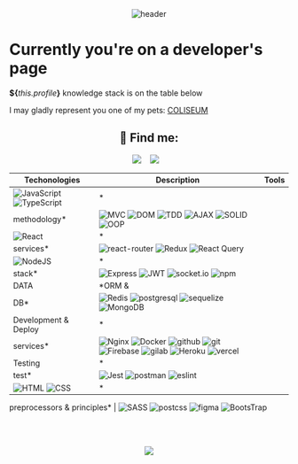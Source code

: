 <!--# Hi there I'm Aleksey. 👋


**compampa/compampa** is a ✨ _special_ ✨ repository because its `README.md` (this file) appears on your GitHub profile.

Here are some ideas to get you started:

- 🔭 I’m currently working on ...
- 🌱 I’m currently learning ...
- 👯 I’m looking to collaborate on ...
- 🤔 I’m looking for help with ...
- 💬 Ask me about ...
- 📫 How to reach me: ...
- 😄 Pronouns: ...
- ⚡ Fun fact: ...

<img height="32" width="32" src="https://cdn.jsdelivr.net/npm/simple-icons@v6/icons/createreactapp.svg"/> <img height="32" width="32" src="https://cdn.jsdelivr.net/npm/simple-icons@v6/icons/javascript.svg" />
<img height="32" width="32" src="https://cdn.jsdelivr.net/npm/simple-icons@v6/icons/html5.svg" />
<img height="32" width="32" src="https://cdn.jsdelivr.net/npm/simple-icons@v6/icons/css3.svg" />
<img height="32" width="32" src="https://cdn.jsdelivr.net/npm/simple-icons@v6/icons/nodedotjs.svg" />
<img height="32" width="32" src="https://cdn.jsdelivr.net/npm/simple-icons@v6/icons/express.svg" />
<img height="32" width="32" src="https://cdn.jsdelivr.net/npm/simple-icons@v6/icons/postgresql.svg" />
<img height="32" width="32" src="https://cdn.jsdelivr.net/npm/simple-icons@v6/icons/redux.svg" />
<img height="32" width="32" src="https://cdn.jsdelivr.net/npm/simple-icons@v6/icons/reduxsaga.svg" />
<img height="32" width="32" src="https://cdn.jsdelivr.net/npm/simple-icons@v6/icons/heroku.svg" />

## JavaScript, Node.js developer 

### Currently I'm one of the contributors:
#### [Coliseum](https://dbforgame.herokuapp.com) - Browser MMORPG ([git repository](https://github.com/d4rsen/Coliseum))
### How to reach me: 

 - telegam - [@compampa](https://t.me/compampa) 
 - email - the.miscellaneous@ya.ru
 - instagram - [forgotten.login](https://instagram.com/forgotten.login)

Techonologies | Description | Tools
--- | --- | ---
Javascript | *methodology* | **MVC**, **DOM**, **TDD**, **AJAX**, **SOLID**, **OOP**
React | *services* | `React router DOM v6`, `Redux`, `Redux saga`, `React Hooks`
node.js | *stack* | `Express`, `JWT`, `Socket IO`, `REST API`, `axios`
SQL | *ORM & DB* | `Redis`, `Postgres`, `Sequelize`, `MongoDB`
Development & Deploy | *services* | `GIT`, `Firebase`, `Heroku`, `webpack`
Testing | *test* | `Jest`
HTML & CSS | *preprocessors & principles* | `Emmet`, `SaSS`, `Bootstrap`,`Material UI`, `module`, `grid`, `flexboxes`


![JavaScript](https://img.shields.io/badge/-JavaScript-090909?style=for-the-badge&logo=JavaScript)
![ReactJS](https://img.shields.io/badge/-React-090909?style=for-the-badge&logo=React)
![Redux](https://img.shields.io/badge/-Redux-090909?style=for-the-badge&logo=Redux)
![Express](https://img.shields.io/badge/-Express-090909?style=for-the-badge&logo=Express)
![API](https://img.shields.io/badge/-REST&#032;API-090909?style=for-the-badge)
![NodeJS](https://img.shields.io/badge/-NodeJs-090909?style=for-the-badge&logo=Node)
![HTML](https://img.shields.io/badge/-HTML-090909?style=for-the-badge&logo=html5)
![CSS](https://img.shields.io/badge/-CSS-090909?style=for-the-badge&logo=css3)
![Jest](https://img.shields.io/badge/-jest-090909?style=for-the-badge&logo=jest)

![](https://visitor-badge.glitch.me/badge?page_id=compampa)
-->

[//]: # (<div align="center">)

[//]: # (  <img src="https://github.com/compampa/compampa/blob/main/assets/matrix-1.gif" alt="header"/>)

[//]: # (</div>)
<div align="center">
  <img src="https://raw.githubusercontent.com/innng/innng/master/assets/kyubey.gif" alt="header"/>
</div>

  <h1>Currently you're on a developer's page</h1>
  <p><b>${</b><i>this.profile</i><b>}</b> knowledge stack is on the table below </p>
  <p>I may gladly represent you one of my pets: <a href="https://coliseum-game.vercel.app/home" target="_blank">COLISEUM</a> </p>


<h2 align="center">💬 Find me:</h2>
<p align="center" align='right'>
  <a target="_blank"href="mailto:the.miscellaneous@ya.ru"><img src="https://img.shields.io/badge/Gmail-20232A?style=for-the-badge&logo=gmail" /></a>&nbsp;&nbsp;&nbsp;
  <a target="_blank"href="https://t.me/compampa"><img src="https://img.shields.io/badge/Telegram-20232A?style=for-the-badge&logo=telegram" /></a>&nbsp;&nbsp;&nbsp;
</p>

Techonologies | Description | Tools
--- | --- | ---
![JavaScript](https://img.shields.io/badge/JavaScript-20232A?style=for-the-badge&logo=javascript) ![TypeScript](https://img.shields.io/badge/TypeScript-20232A?style=for-the-badge&logo=typescript) | *
methodology* |![MVC](https://img.shields.io/badge/mvc-20232A?style=for-the-badge) ![DOM](https://img.shields.io/badge/dom-20232A?style=for-the-badge) ![TDD](https://img.shields.io/badge/tdd-20232A?style=for-the-badge) ![AJAX](https://img.shields.io/badge/ajax-20232A?style=for-the-badge) ![SOLID](https://img.shields.io/badge/solid-20232A?style=for-the-badge) ![OOP](https://img.shields.io/badge/oop-20232A?style=for-the-badge)
![React](https://img.shields.io/badge/React-20232A?style=for-the-badge&logo=react) | *
services* | ![react-router](https://img.shields.io/badge/React_Router-20232A?style=for-the-badge&logo=react-router) ![Redux](https://img.shields.io/badge/Redux-20232A?style=for-the-badge&logo=redux&logoColor=7749BD) ![React Query](https://img.shields.io/badge/ReactQuery-20232A?style=for-the-badge&logo=reactquery)
![NodeJS](https://img.shields.io/badge/node.js-20232A?style=for-the-badge&logo=node.js) | *
stack* | ![Express](https://img.shields.io/badge/express.js-20232A?style=for-the-badge&logo=express) ![JWT](https://img.shields.io/badge/JWT-20232A?style=for-the-badge&logo=jsonwebtokens) ![socket.io](https://img.shields.io/badge/socket.io-20232A?style=for-the-badge&logo=socket.io) ![npm](https://img.shields.io/badge/npm-20232A?style=for-the-badge&logo=npm)
DATA | *ORM &
DB* |![Redis](https://img.shields.io/badge/redis-20232A?style=for-the-badge&logo=redis&logoColor=red) ![postgresql](https://img.shields.io/badge/postgresql-20232A?style=for-the-badge&logo=postgresql) ![sequelize](https://img.shields.io/badge/Sequelize-20232A?style=for-the-badge&logo=Sequelize) ![MongoDB](https://img.shields.io/badge/MongoDB-20232A?style=for-the-badge&logo=mongodb&logoColor=green)
Development & Deploy | *
services* | ![Nginx](https://img.shields.io/badge/nginx-20232A?style=for-the-badge&logo=nginx&logoColor=green) ![Docker](https://img.shields.io/badge/docker-20232A?style=for-the-badge&logo=docker&logoColor=blue) ![github](https://img.shields.io/badge/github-20232A?style=for-the-badge&logo=github) ![git](https://img.shields.io/badge/git-20232A?style=for-the-badge&logo=git) ![Firebase](https://img.shields.io/badge/firebase-20232A?style=for-the-badge&logo=firebase) ![gilab](https://img.shields.io/badge/gitlab-20232A?style=for-the-badge&logo=gitlab) ![Heroku](https://img.shields.io/badge/heroku-20232A?style=for-the-badge&logo=heroku&logoColor=purple) ![vercel](https://img.shields.io/badge/vercel-20232A?style=for-the-badge&logo=vercel)
Testing | *
test* | ![Jest](https://img.shields.io/badge/-jest-20232A?style=for-the-badge&logo=jest&logoColor=brown) ![postman](https://img.shields.io/badge/postman-20232A?style=for-the-badge&logo=postman) ![eslint](https://img.shields.io/badge/eslint-20232A?style=for-the-badge&logo=eslint&logoColor=7C7CEA)
![HTML](https://img.shields.io/badge/HTML5-20232A?style=for-the-badge&logo=html5) ![CSS](https://img.shields.io/badge/CSS3-20232A?style=for-the-badge&logo=css3&logoColor=369AD6) | *

preprocessors &
principles*
| ![SASS](https://img.shields.io/badge/Sass-20232A?style=for-the-badge&logo=sass) ![postcss](https://img.shields.io/badge/postcss-20232A?style=for-the-badge&logo=postcss&logoColor=DD3A0A) ![figma](https://img.shields.io/badge/figma-20232A?style=for-the-badge&logo=figma) ![BootsTrap](https://img.shields.io/badge/Bootstrap-20232A?style=for-the-badge&logo=bootstrap)

<!-- ![JavaScript](https://img.shields.io/badge/JavaScript-20232A?style=for-the-badge&logo=javascript) -->
<!-- ![TypeScript](https://img.shields.io/badge/TypeScript-20232A?style=for-the-badge&logo=typescript) -->
<!-- ![React](https://img.shields.io/badge/React-20232A?style=for-the-badge&logo=react) -->
<!-- ![Redux](https://img.shields.io/badge/Redux-20232A?style=for-the-badge&logo=redux&logoColor=7749BD) -->
<!-- ![React Query](https://img.shields.io/badge/ReactQuery-20232A?style=for-the-badge&logo=reactquery) -->
<!-- ![react-router](https://img.shields.io/badge/React_Router-20232A?style=for-the-badge&logo=react-router) -->
<!-- ![HTML](https://img.shields.io/badge/HTML5-20232A?style=for-the-badge&logo=html5) -->
<!-- ![CSS](https://img.shields.io/badge/CSS3-20232A?style=for-the-badge&logo=css3&logoColor=369AD6) -->
<!-- ![SASS](https://img.shields.io/badge/Sass-20232A?style=for-the-badge&logo=sass) -->
<!-- ![postcss](https://img.shields.io/badge/postcss-20232A?style=for-the-badge&logo=postcss&logoColor=DD3A0A) -->
<!-- ![figma](https://img.shields.io/badge/figma-20232A?style=for-the-badge&logo=figma) -->
<!-- ![BootsTrap](https://img.shields.io/badge/Bootstrap-20232A?style=for-the-badge&logo=bootstrap) -->
<!-- ![NodeJS](https://img.shields.io/badge/node.js-20232A?style=for-the-badge&logo=node.js) -->
<!-- ![Express](https://img.shields.io/badge/express.js-20232A?style=for-the-badge&logo=express) -->
<!-- ![socket.io](https://img.shields.io/badge/socket.io-20232A?style=for-the-badge&logo=socket.io) -->
<!-- ![JWT](https://img.shields.io/badge/JWT-20232A?style=for-the-badge&logo=jsonwebtokens) -->
<!-- ![vercel](https://img.shields.io/badge/vercel-20232A?style=for-the-badge&logo=vercel) -->
<!-- ![postgresql](https://img.shields.io/badge/postgresql-20232A?style=for-the-badge&logo=postgresql) -->
<!-- ![sequelize](https://img.shields.io/badge/Sequelize-20232A?style=for-the-badge&logo=Sequelize) -->
<!-- ![postman](https://img.shields.io/badge/postman-20232A?style=for-the-badge&logo=postman) -->
<!-- ![eslint](https://img.shields.io/badge/eslint-20232A?style=for-the-badge&logo=eslint&logoColor=7C7CEA) -->
<!-- ![git](https://img.shields.io/badge/git-20232A?style=for-the-badge&logo=git) -->
<!-- ![gilab](https://img.shields.io/badge/gitlab-20232A?style=for-the-badge&logo=gitlab) -->
<!-- ![github](https://img.shields.io/badge/github-20232A?style=for-the-badge&logo=github) -->
<!-- ![npm](https://img.shields.io/badge/npm-20232A?style=for-the-badge&logo=npm) -->

<div align="center">
 <br> <br>




![](https://visitor-badge.glitch.me/badge?page_id=compampa)

</div>
